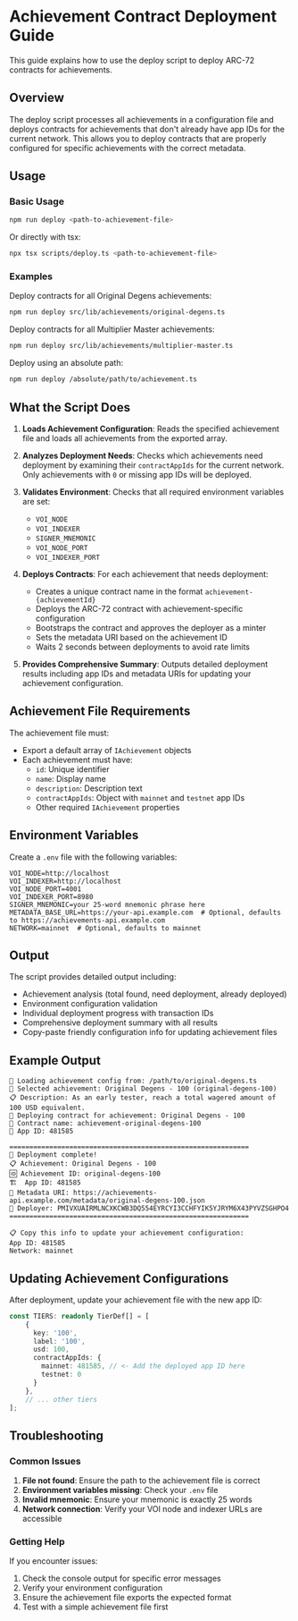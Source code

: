 # Achievement Contract Deployment Guide

This guide explains how to use the deploy script to deploy ARC-72 contracts for achievements.

## Overview

The deploy script processes all achievements in a configuration file and deploys contracts for achievements that don't already have app IDs for the current network. This allows you to deploy contracts that are properly configured for specific achievements with the correct metadata.

## Usage

### Basic Usage

```bash
npm run deploy <path-to-achievement-file>
```

Or directly with tsx:
```bash
npx tsx scripts/deploy.ts <path-to-achievement-file>
```

### Examples

Deploy contracts for all Original Degens achievements:
```bash
npm run deploy src/lib/achievements/original-degens.ts
```

Deploy contracts for all Multiplier Master achievements:
```bash
npm run deploy src/lib/achievements/multiplier-master.ts
```

Deploy using an absolute path:
```bash
npm run deploy /absolute/path/to/achievement.ts
```

## What the Script Does

1. **Loads Achievement Configuration**: Reads the specified achievement file and loads all achievements from the exported array.

2. **Analyzes Deployment Needs**: Checks which achievements need deployment by examining their `contractAppIds` for the current network. Only achievements with `0` or missing app IDs will be deployed.

3. **Validates Environment**: Checks that all required environment variables are set:
   - `VOI_NODE`
   - `VOI_INDEXER` 
   - `SIGNER_MNEMONIC`
   - `VOI_NODE_PORT`
   - `VOI_INDEXER_PORT`

4. **Deploys Contracts**: For each achievement that needs deployment:
   - Creates a unique contract name in the format `achievement-{achievementId}`
   - Deploys the ARC-72 contract with achievement-specific configuration
   - Bootstraps the contract and approves the deployer as a minter
   - Sets the metadata URI based on the achievement ID
   - Waits 2 seconds between deployments to avoid rate limits

5. **Provides Comprehensive Summary**: Outputs detailed deployment results including app IDs and metadata URIs for updating your achievement configuration.

## Achievement File Requirements

The achievement file must:
- Export a default array of `IAchievement` objects
- Each achievement must have:
  - `id`: Unique identifier
  - `name`: Display name
  - `description`: Description text
  - `contractAppIds`: Object with `mainnet` and `testnet` app IDs
  - Other required `IAchievement` properties

## Environment Variables

Create a `.env` file with the following variables:

```env
VOI_NODE=http://localhost
VOI_INDEXER=http://localhost
VOI_NODE_PORT=4001
VOI_INDEXER_PORT=8980
SIGNER_MNEMONIC=your 25-word mnemonic phrase here
METADATA_BASE_URL=https://your-api.example.com  # Optional, defaults to https://achievements-api.example.com
NETWORK=mainnet  # Optional, defaults to mainnet
```

## Output

The script provides detailed output including:
- Achievement analysis (total found, need deployment, already deployed)
- Environment configuration validation
- Individual deployment progress with transaction IDs
- Comprehensive deployment summary with all results
- Copy-paste friendly configuration info for updating achievement files

## Example Output

```
📄 Loading achievement config from: /path/to/original-degens.ts
🎯 Selected achievement: Original Degens - 100 (original-degens-100)
📋 Description: As an early tester, reach a total wagered amount of 100 USD equivalent.
🚀 Deploying contract for achievement: Original Degens - 100
📝 Contract name: achievement-original-degens-100
🎉 App ID: 481585

============================================================
🎉 Deployment complete!
📋 Achievement: Original Degens - 100
🆔 Achievement ID: original-degens-100
🏗️  App ID: 481585
🔗 Metadata URI: https://achievements-api.example.com/metadata/original-degens-100.json
👤 Deployer: PMIVXUAIRMLNCXKCWB3DQ554EYRCYI3CCHFYIK5YJRYM6X43PYVZSGHPO4
============================================================

📋 Copy this info to update your achievement configuration:
App ID: 481585
Network: mainnet
```

## Updating Achievement Configurations

After deployment, update your achievement file with the new app ID:

```typescript
const TIERS: readonly TierDef[] = [
    { 
      key: '100', 
      label: '100', 
      usd: 100, 
      contractAppIds: { 
        mainnet: 481585, // <- Add the deployed app ID here
        testnet: 0 
      } 
    },
    // ... other tiers
];
```

## Troubleshooting

### Common Issues

1. **File not found**: Ensure the path to the achievement file is correct
2. **Environment variables missing**: Check your `.env` file
3. **Invalid mnemonic**: Ensure your mnemonic is exactly 25 words
4. **Network connection**: Verify your VOI node and indexer URLs are accessible

### Getting Help

If you encounter issues:
1. Check the console output for specific error messages
2. Verify your environment configuration
3. Ensure the achievement file exports the expected format
4. Test with a simple achievement file first
